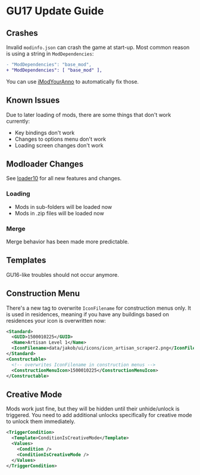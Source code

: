 # GU17 Update Guide

## Crashes

Invalid `modinfo.json` can crash the game at start-up.
Most common reason is using a string in `ModDependencies`:

```diff
- "ModDependencies": "base_mod",
+ "ModDependencies": [ "base_mod" ],
```

You can use [iModYourAnno](https://github.com/anno-mods/iModYourAnno/releases) to automatically fix those.

## Known Issues

Due to later loading of mods, there are some things that don't work currently:

- Key bindings don't work
- Changes to options menu don't work
- Loading screen changes don't work

## Modloader Changes

See [loader10](https://github.com/jakobharder/anno1800-mod-loader/blob/feature/loader10/doc/modloader10.md) for all new features and changes.

### Loading

- Mods in sub-folders will be loaded now
- Mods in .zip files will be loaded now

### Merge

Merge behavior has been made more predictable.

## Templates

GU16-like troubles should not occur anymore.

## Construction Menu

There's a new tag to overwrite `IconFilename` for construction menus only.
It is used in residences, meaning if you have any buildings based on residences your icon is overwritten now:

```xml
<Standard>
  <GUID>1500010225</GUID>
  <Name>Artisan Level 1</Name>
  <IconFilename>data/jakob/ui/icons/icon_artisan_scraper2.png</IconFilename>
</Standard>
<Constructable>
  <!-- overwrites IconFilename in construction menus -->
  <ConstructionMenuIcon>1500010225</ConstructionMenuIcon>
</Constructable>
```

## Creative Mode

Mods work just fine, but they will be hidden until their unhide/unlock is triggered.
You need to add additional unlocks specifically for creative mode to unlock them immediately.

```xml
<TriggerCondition>
  <Template>ConditionIsCreativeMode</Template>
  <Values>
    <Condition />
    <ConditionIsCreativeMode />
  </Values>
</TriggerCondition>
```
